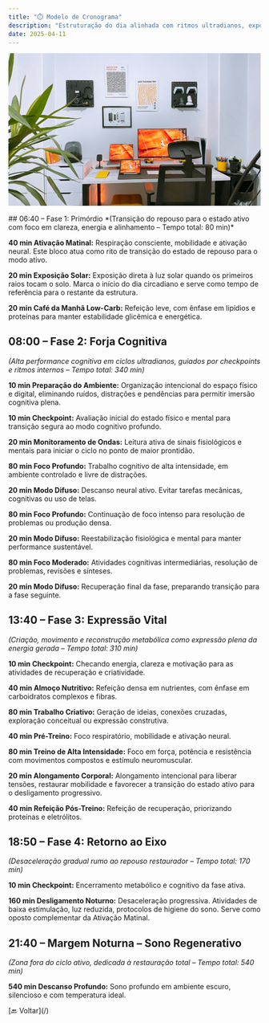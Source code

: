 ```yaml
---
title: "⏱️ Modelo de Cronograma"
description: "Estruturação do dia alinhada com ritmos ultradianos, exposição solar, checkpoints estratégicos e máxima performance cognitiva e física."
date: 2025-04-11
---
```


![[Fonte: Afshin T2Y / Unsplash]](/assets/images/afshin-t2y-3_PVkGcXqgQ-unsplash.jpg "Pôr do sol")

<section class="section">
## 06:40 – Fase 1: Primórdio
*(Transição do repouso para o estado ativo com foco em clareza, energia e alinhamento – Tempo total: 80 min)*  

**40 min Ativação Matinal:** Respiração consciente, mobilidade e ativação neural. Este bloco atua como rito de transição do estado de repouso para o modo ativo.

**20 min Exposição Solar:** Exposição direta à luz solar quando os primeiros raios tocam o solo. Marca o início do dia circadiano e serve como tempo de referência para o restante da estrutura.

**20 min Café da Manhã Low-Carb:** Refeição leve, com ênfase em lipídios e proteínas para manter estabilidade glicêmica e energética.

## 08:00 – Fase 2: Forja Cognitiva  
*(Alta performance cognitiva em ciclos ultradianos, guiados por checkpoints e ritmos internos – Tempo total: 340 min)*  

**10 min Preparação do Ambiente:** Organização intencional do espaço físico e digital, eliminando ruídos, distrações e pendências para permitir imersão cognitiva plena.

**10 min Checkpoint:** Avaliação inicial do estado físico e mental para transição segura ao modo cognitivo profundo.

**20 min Monitoramento de Ondas:** Leitura ativa de sinais fisiológicos e mentais para iniciar o ciclo no ponto de maior prontidão.

**80 min Foco Profundo:** Trabalho cognitivo de alta intensidade, em ambiente controlado e livre de distrações.

**20 min Modo Difuso:** Descanso neural ativo. Evitar tarefas mecânicas, cognitivas ou uso de telas.

**80 min Foco Profundo:** Continuação de foco intenso para resolução de problemas ou produção densa.

**20 min Modo Difuso:** Reestabilização fisiológica e mental para manter performance sustentável.

**80 min Foco Moderado:** Atividades cognitivas intermediárias, resolução de problemas, revisões e sínteses.

**20 min Modo Difuso:** Recuperação final da fase, preparando transição para a fase seguinte.

## 13:40 – Fase 3: Expressão Vital  
*(Criação, movimento e reconstrução metabólica como expressão plena da energia gerada – Tempo total: 310 min)*  

**10 min Checkpoint:** Checando energia, clareza e motivação para as atividades de recuperação e criatividade.

**40 min Almoço Nutritivo:** Refeição densa em nutrientes, com ênfase em carboidratos complexos e fibras.

**80 min Trabalho Criativo:** Geração de ideias, conexões cruzadas, exploração conceitual ou expressão construtiva.

**40 min Pré-Treino:** Foco respiratório, mobilidade e ativação neural.

**80 min Treino de Alta Intensidade:** Foco em força, potência e resistência com movimentos compostos e estímulo neuromuscular.

**20 min Alongamento Corporal:** Alongamento intencional para liberar tensões, restaurar mobilidade e favorecer a transição do estado ativo para o desligamento progressivo.

**40 min Refeição Pós-Treino:** Refeição de recuperação, priorizando proteínas e eletrólitos.

## 18:50 – Fase 4: Retorno ao Eixo  
*(Desaceleração gradual rumo ao repouso restaurador – Tempo total: 170 min)*  

**10 min Checkpoint:** Encerramento metabólico e cognitivo da fase ativa.

**160 min Desligamento Noturno:** Desaceleração progressiva. Atividades de baixa estimulação, luz reduzida, protocolos de higiene do sono. Serve como oposto complementar da Ativação Matinal.


## 21:40 – Margem Noturna – Sono Regenerativo  
*(Zona fora do ciclo ativo, dedicada à restauração total – Tempo total: 540 min)*  

**540 min Descanso Profundo:** Sono profundo em ambiente escuro, silencioso e com temperatura ideal.
</section>

<section class="section text-center">[🔙 Voltar](/)</section>

